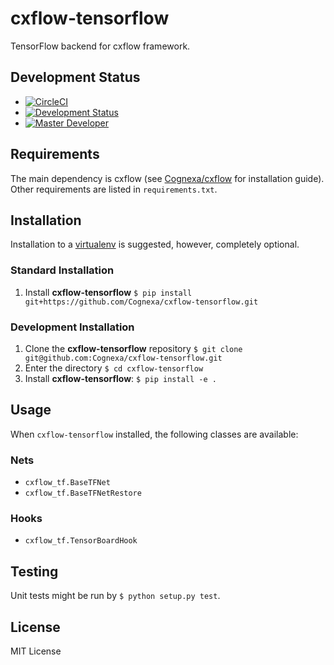 # cxflow-tensorflow

TensorFlow backend for cxflow framework.

## Development Status
- [![CircleCI](https://circleci.com/gh/Cognexa/cxflow-tensorflow/tree/master.svg?style=shield)](https://circleci.com/gh/Cognexa/cxflow-tensorflow/tree/master)
- [![Development Status](https://img.shields.io/badge/status-CX%20Regular-brightgreen.svg?style=flat)]()
- [![Master Developer](https://img.shields.io/badge/master-Petr%20Bělohlávek-lightgrey.svg?style=flat)]()

## Requirements
The main dependency is cxflow (see [Cognexa/cxflow](https://github.com/Cognexa/cxflow)
for installation guide).
Other requirements are listed in `requirements.txt`.

## Installation
Installation to a [virtualenv](https://docs.python.org/3/library/venv.html) is suggested, however, completely optional. 

### Standard Installation
1. Install **cxflow-tensorflow** `$ pip install git+https://github.com/Cognexa/cxflow-tensorflow.git`

### Development Installation
1. Clone the **cxflow-tensorflow** repository `$ git clone git@github.com:Cognexa/cxflow-tensorflow.git`
2. Enter the directory `$ cd cxflow-tensorflow`
3. Install **cxflow-tensorflow**: `$ pip install -e .`

## Usage
When `cxflow-tensorflow` installed, the following classes are available:

### Nets

- `cxflow_tf.BaseTFNet`
- `cxflow_tf.BaseTFNetRestore`

### Hooks

- `cxflow_tf.TensorBoardHook`

## Testing
Unit tests might be run by `$ python setup.py test`.

## License
MIT License
